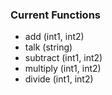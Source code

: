 ### Current Functions
- add (int1, int2) 
- talk (string) 
- subtract (int1, int2) 
- multiply (int1, int2) 
- divide (int1, int2)

